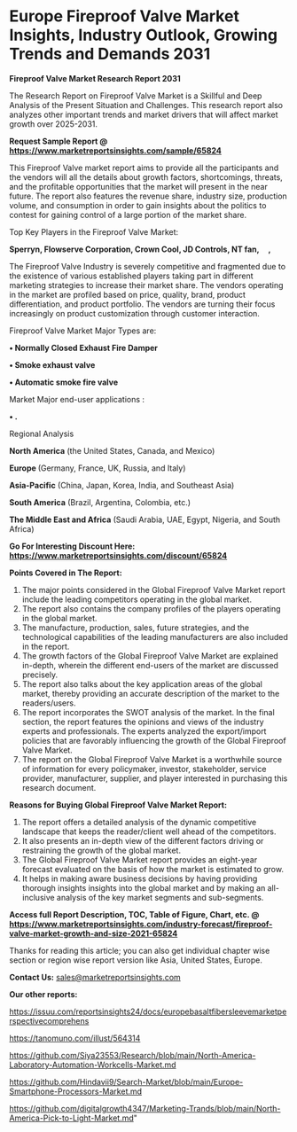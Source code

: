 # Europe Fireproof Valve Market Insights, Industry Outlook, Growing Trends and Demands 2031

<strong>Fireproof Valve Market Research Report 2031</strong>

The Research Report on Fireproof Valve Market is a Skillful and Deep Analysis of the Present Situation and Challenges. This research report also analyzes other important trends and market drivers that will affect market growth over 2025-2031.

<strong>Request Sample Report @ <a href=https://www.marketreportsinsights.com/sample/65824>https://www.marketreportsinsights.com/sample/65824</a></strong>

This Fireproof Valve market report aims to provide all the participants and the vendors will all the details about growth factors, shortcomings, threats, and the profitable opportunities that the market will present in the near future. The report also features the revenue share, industry size, production volume, and consumption in order to gain insights about the politics to contest for gaining control of a large portion of the market share.

Top Key Players in the Fireproof Valve Market:

<strong>Sperryn, Flowserve Corporation, Crown Cool, JD Controls, NT fan,     ,     </strong>

The Fireproof Valve Industry is severely competitive and fragmented due to the existence of various established players taking part in different marketing strategies to increase their market share. The vendors operating in the market are profiled based on price, quality, brand, product differentiation, and product portfolio. The vendors are turning their focus increasingly on product customization through customer interaction.

Fireproof Valve Market Major Types are:

<strong>• Normally Closed Exhaust Fire Damper

• Smoke exhaust valve

• Automatic smoke fire valve</strong>

Market Major end-user applications :

<strong>• .</strong>

Regional Analysis

</u><strong><b>North America</b></strong> (the United States, Canada, and Mexico)

<strong><b>Europe </b></strong>(Germany, France, UK, Russia, and Italy)

<strong><b>Asia-Pacific</b></strong> (China, Japan, Korea, India, and Southeast Asia)

<strong><b>South America</b></strong> (Brazil, Argentina, Colombia, etc.)

<strong><b>The Middle East and Africa</b></strong> (Saudi Arabia, UAE, Egypt, Nigeria, and South Africa)

<strong>Go For Interesting Discount Here: <a href=https://www.marketreportsinsights.com/discount/65824>https://www.marketreportsinsights.com/discount/65824</a></strong>

<strong>Points Covered in The Report:</strong>
<ol>
  <li>The major points considered in the Global Fireproof Valve Market report include the leading competitors operating in the global market.</li>
  <li>The report also contains the company profiles of the players operating in the global market.</li>
  <li>The manufacture, production, sales, future strategies, and the technological capabilities of the leading manufacturers are also included in the report.</li>
  <li>The growth factors of the Global Fireproof Valve Market are explained in-depth, wherein the different end-users of the market are discussed precisely.</li>
  <li>The report also talks about the key application areas of the global market, thereby providing an accurate description of the market to the readers/users.</li>
  <li>The report incorporates the SWOT analysis of the market. In the final section, the report features the opinions and views of the industry experts and professionals. The experts analyzed the export/import policies that are favorably influencing the growth of the Global Fireproof Valve Market.</li>
  <li>The report on the Global Fireproof Valve Market is a worthwhile source of information for every policymaker, investor, stakeholder, service provider, manufacturer, supplier, and player interested in purchasing this research document.</li>
</ol>
<strong>Reasons for Buying Global Fireproof Valve Market Report:</strong>

<ol>
  <li>The report offers a detailed analysis of the dynamic competitive landscape that keeps the reader/client well ahead of the competitors.</li>
  <li>It also presents an in-depth view of the different factors driving or restraining the growth of the global market.</li>
  <li>The Global Fireproof Valve Market report provides an eight-year forecast evaluated on the basis of how the market is estimated to grow.</li>
  <li>It helps in making aware business decisions by having providing thorough insights insights into the global market and by making an all-inclusive analysis of the key market segments and sub-segments.</li>
</ol>
<strong>Access full Report Description, TOC, Table of Figure, Chart, etc. @ <a href=https://www.marketreportsinsights.com/industry-forecast/fireproof-valve-market-growth-and-size-2021-65824>https://www.marketreportsinsights.com/industry-forecast/fireproof-valve-market-growth-and-size-2021-65824</a></strong>


Thanks for reading this article; you can also get individual chapter wise section or region wise report version like Asia, United States, Europe.

<strong>Contact Us:</strong>
sales@marketreportsinsights.com

<strong>Our other reports:</strong>

<a href=https://issuu.com/reportsinsights24/docs/europebasaltfibersleevemarketperspectivecomprehens>https://issuu.com/reportsinsights24/docs/europebasaltfibersleevemarketperspectivecomprehens</a>

<a href=https://tanomuno.com/illust/564314>https://tanomuno.com/illust/564314</a>

<a href=https://github.com/Siya23553/Research/blob/main/North-America-Laboratory-Automation-Workcells-Market.md>https://github.com/Siya23553/Research/blob/main/North-America-Laboratory-Automation-Workcells-Market.md</a>

<a href=https://github.com/Hindavii9/Search-Market/blob/main/Europe-Smartphone-Processors-Market.md>https://github.com/Hindavii9/Search-Market/blob/main/Europe-Smartphone-Processors-Market.md</a>

<a href=https://github.com/digitalgrowth4347/Marketing-Trands/blob/main/North-America-Pick-to-Light-Market.md>https://github.com/digitalgrowth4347/Marketing-Trands/blob/main/North-America-Pick-to-Light-Market.md</a>"

